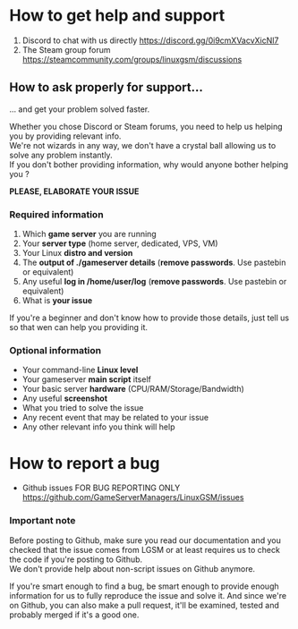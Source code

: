 # How to get help and support

1. Discord to chat with us directly https://discord.gg/0i9cmXVacvXicNl7
2. The Steam group forum https://steamcommunity.com/groups/linuxgsm/discussions

## How to ask properly for support...
... and get your problem solved faster.

Whether you chose Discord or Steam forums, you need to help us helping you by providing relevant info.  
We're not wizards in any way, we don't have a crystal ball allowing us to solve any problem instantly.  
If you don't bother providing information, why would anyone bother helping you ?  

**PLEASE, ELABORATE YOUR ISSUE**

### Required information

1. Which **game server** you are running
2. Your **server type** (home server, dedicated, VPS, VM)
3. Your Linux **distro and version**
4. The **output of ./gameserver details** (**remove passwords**. Use pastebin or equivalent)
5. Any useful **log in /home/user/log** (**remove passwords**. Use pastebin or equivalent)
6. What is **your issue**

If you're a beginner and don't know how to provide those details, just tell us so that wen can help you providing it.

### Optional information

* Your command-line **Linux level**
* Your gameserver **main script** itself
* Your basic server **hardware** (CPU/RAM/Storage/Bandwidth)
* Any useful **screenshot**
* What you tried to solve the issue
* Any recent event that may be related to your issue
* Any other relevant info you think will help



# How to report a bug

* Github issues FOR BUG REPORTING ONLY https://github.com/GameServerManagers/LinuxGSM/issues

### Important note  
Before posting to Github, make sure you read our documentation and you checked that the issue comes from LGSM or at least requires us to check the code if you're posting to Github.  
We don't provide help about non-script issues on Github anymore.  

If you're smart enough to find a bug, be smart enough to provide enough information for us to fully reproduce the issue and solve it. And since we're on Github, you can also make a pull request, it'll be examined, tested and probably merged if it's a good one.
